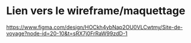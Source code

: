 # Lien vers le wireframe/maquettage 

https://www.figma.com/design/HOCkh4ybNap2OU0VLCwtmy/Site-de-voyage?node-id=20-10&t=sRX7j0FrRaW99zdD-1
